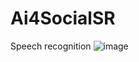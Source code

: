 # Ai4SocialSR
Speech recognition
![image](https://github.com/rohankant/Ai4SocialSR/assets/85503948/d058ded8-d8dd-4de8-bec8-7367e501b0f2)
